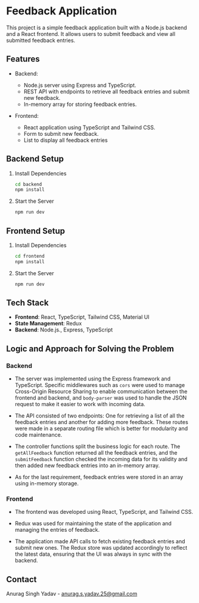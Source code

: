 # Feedback Application

This project is a simple feedback application built with a Node.js backend and a React frontend. It allows users to submit feedback and view all submitted feedback entries.

## Features

- Backend:
  - Node.js server using Express and TypeScript.
  - REST API with endpoints to retrieve all feedback entries and submit new feedback.
  - In-memory array for storing feedback entries.

- Frontend:
  - React application using TypeScript and Tailwind CSS.
  - Form to submit new feedback.
  - List to display all feedback entries

## Backend Setup

1. Install Dependencies

   ```bash
   cd backend
   npm install
    ```

2. Start the Server
    ```bash
    npm run dev
    ```


## Frontend Setup

1. Install Dependencies

   ```bash
   cd frontend
   npm install
    ```

2. Start the Server
    ```bash
    npm run dev
    ```

## Tech Stack

- **Frontend**: React, TypeScript, Tailwind CSS, Material UI
- **State Management**: Redux
- **Backend**: Node.js., Express, TypeScript

## Logic and Approach for Solving the Problem

### Backend

- The server was implemented using the Express framework and TypeScript. Specific middlewares such as `cors` were used to manage Cross-Origin Resource Sharing to enable communication between the frontend and backend, and `body-parser` was used to handle the JSON request to make it easier to work with incoming data.

- The API consisted of two endpoints: One for retrieving a list of all the feedback entries and another for adding more feedback. These routes were made in a separate routing file which is better for modularity and code maintenance.

- The controller functions split the business logic for each route. The `getAllFeedback` function returned all the feedback entries, and the `submitFeedback` function checked the incoming data for its validity and then added new feedback entries into an in-memory array.

- As for the last requirement, feedback entries were stored in an array using in-memory storage.

### Frontend

- The frontend was developed using React, TypeScript, and Tailwind CSS.
  
- Redux was used for maintaining the state of the application and managing the entries of feedback.
  
- The application made API calls to fetch existing feedback entries and submit new ones. The Redux store was updated accordingly to reflect the latest data, ensuring that the UI was always in sync with the backend.

## Contact

Anurag Singh Yadav - [anurag.s.yadav.25@gmail.com](mailto:anurag.s.yadav.25@gmail.com )
